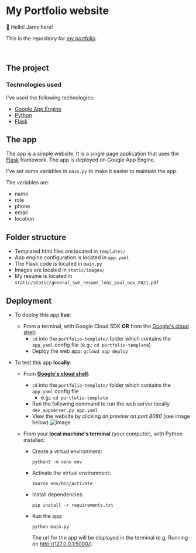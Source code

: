 # My Portfolio website


<!-- TODO: Insert the link in between the parenthesis -->
👋  Hello! Jams here!

This is the repository for [my portfolio](https://jamiladflax.dev). 

<br>

## The project
### Technologies used
I've used the following technologies:
- [Google App Engine](https://cloud.google.com/appengine/docs/overview)
- [Python](https://www.python.org/)
- [Flask](https://flask.palletsprojects.com/)

## The app
The app is a simple website. It is a single page application that uses the [Flask](https://flask.palletsprojects.com/) framework. The app is deployed on Google App Engine. 

I've set some variables in `main.py` to make it easier to maintain the app. 

The variables are: 
- name
- role
- phone
- email
- location

## Folder structure
- Templated html files are located in `templates/`
- App engine configuration is located in `app.yaml` 
- The Flask code is located in `main.py`
- Images are located in `static/images/`
- My resume is located in `static/static/general_swe_resume_lenz_paul_nov_2021.pdf`

## Deployment
- To deploy this app **live**:
  - From a terminal, with Google Cloud SDK **OR** from the [Google's cloud shell](https://shell.cloud.google.com/):
      - `cd` into the `portfolio-template/` folder which contains the `app.yaml` config file (e.g.: `cd portfolio-template`)
      - Deploy the web app: `gcloud app deploy`

- To test this app **locally**:
  - From **[Google's cloud shell](https://shell.cloud.google.com/)**:
    - `cd` into the `portfolio-template/` folder which contains the `app.yaml` config file
      -   e.g.: `cd portfolio-template`
    - Run the following command to run the web server locally `dev_appserver.py app.yaml`
    - View the website by clicking on *preview on port 8080* (see image below) 
     ![image](https://user-images.githubusercontent.com/34327253/151443857-58edd60d-0731-4cc9-b963-48ba245fafde.png)


  - From your **local machine's terminal** (your computer), with Python installed:
    - Create a virtual environment:
      ```
      python3 -m venv env
      ```  
    - Activate the virtual environment:
        ```
        source env/bin/activate
        ```
    - Install dependencies:
        ```
        pip install -r requirements.txt
        ```
    - Run the app:
        ```
        python main.py
        ```
        The url for the app will be displayed in the terminal (e.g.  Running on http://127.0.0.1:5000/).
